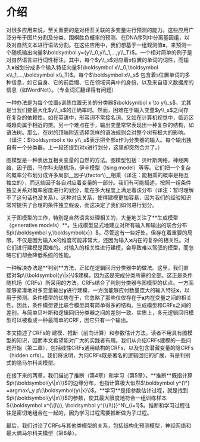 # 介绍

对很多应用来说，至关重要的是对相互关联的多变量进行预测的能力。这些应用广泛分布于图片分割及分类、围棋胜负概率的预测、在DNA序列中分离基因组，以及对自然文本进行语法分割。在这些应用中，我们想基于一组观测值$\boldsymbol x$，来预测一个随机输出向量$\boldsymbol y={y\\_0,y\\_1,...,y\\_T}$。一个相对简单的例子是对自然语言进行词性标注。其中，每个$y\\_s$对应着s位置的单词的词性，而输入$\boldsymbol x$被划分成多个输入特征向量${\boldsymbol x\\_0,\boldsymbol x\\_1,...,\boldsymbol x\\_T}$。每个$\boldsymbol x\\_s$ 包含着s位置单词的多种信息，如它自身、它的前后缀、它在领域词典中的身份，以及来自语义数据库的信息（如WordNet）。（专业词汇翻译得有问题）

一种办法是为每个位置s训练位置无关的分类器$\boldsymbol x \to y\\_s$，尤其是当我们要最大化$y\\_s$的正确率时。然而，困难在于输入变量$y\\_s$之间存在复杂的依赖性。如在英语中，形容词不常接名词。又如在计算机视觉中，临近区域趋向属于相近的类。另一个难点在于，输出变量常常表现出一种复杂的结构，如语法树。那么，在树的顶端附近选择怎样的语法规则会对整个树有极大的影响。（译注：$\boldsymbol x \to y\\_s$表示把全部x作为分类器的输入。每个输出独自有一个分类器。上一段还提到对x进行划分，这里却突然合并了。）

图模型是一种表达互相关变量的自然的方法。图模型包括：贝叶斯网络，神经网络，因子图，马尔科夫随机场，伊辛模型（Ising model）等等。它们把一个复杂的概率分布划分成许多局部\_\_因子\\(factor\\)\_\_相乘（译注：能相乘的概率是相互独立的），而这些因子各自对应着变量的一部分。我们有可能描述，按照一组条件独立关系对概率密度进行的划分，能在多大程度上满足着该分布（译注：暂时理解不了这句话也没关系）。这种对应关系，使得建模更加容易，因为我们的经验知识常常提供了合理的条件独立假设，而这决定了我们如何进行划分。

关于图模型的工作，特别是自然语言处理相关的，大量地关注了\*\*生成模型（generative models）\*\*。生成模型显式地建立对所有输入和输出的联合分布$p\(\boldsymbol y,\boldsymbol{x}）$。尽管这有一些好处，但存在着重要的局限。不仅是因为输入$\boldsymbol x$的维度可能非常大，还因为输入$\boldsymbol x$内在的复杂的相关性。对它们进行建模是困难的。对输入的相关性进行建模，会导致难以驾驭的模型，而忽略它们却会降低系统的性能。

一种解决办法是\*\*判别\*\*方法，正如在逻辑回归分类器中的做法。这里，我们直接对$p\(\boldsymbol{y\|x}\)$建模，因为这是完成分类所需的全部。这正是条件随机场（CRFs）所采用的方法。CRFs结合了判别分类器与图模型的优点。一方面能够紧凑地对多变量输出$\boldsymbol y$进行建模，一方面能够应付数量庞大的输入特征$\boldsymbol x$，以用于预测。条件模型的优势在于，它忽略了那些仅仅存在于$\boldsymbol x$内在变量之间的相关性。因此，条件模型要比联合模型具有简单得多的结构。生成模型和CRFs之间的差别，与简单贝叶斯和逻辑回归分类器之间的差别一致。实质上，多元逻辑回归模型可以被看成一种最简单的CRF，因它只有一个输出。

本文描述了CRFs的 建模、推断（前向计算）和参数估计方法。读者不用具有图模型的知识，因而本文希望能对广大的实践者有用。我们从介绍CRFs建模的一些问题开始（第二章），包括线性CRFs通用结构的CRFs，以及包含潜藏变量的隐CRFs（hidden crfs）。我们将说明，为何CRFs既是著名的逻辑回归的扩展，有是判别式的隐马尔科夫模型。

在接下来的两章，我们描述了推断（第4章）和学习（第5章）。\*\*推断\*\*既指计算$p\(\boldsymbol{y\|x\)}$的边缘分布，也指计算极大似然$\boldsymbol y^{\*} =argmax\_y p\(\boldsymbol{y\|x}\)$。\*\*学习\*\*是指参数估计过程，就是找到$p\(\boldsymbol{y\|x\)}$的参数，使其最大限度地符合一组训练样本${\boldsymbol x^{\(i\)}, \boldsymbol y^{\(i\)}}^N\_{i=1}$。推断和学习过程往往是密切地组合在一起的，因为学习过程需要推断做为子过程。

最后，我们讨论了CRFs与其他类模型的关系，包括结构化预测模型，神经网络和最大熵马尔科夫模型（第6章）。

